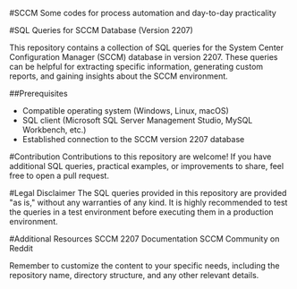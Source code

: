 #SCCM
Some codes for process automation and day-to-day practicality

#SQL Queries for SCCM Database (Version 2207)

This repository contains a collection of SQL queries for the System Center Configuration Manager (SCCM) database in version 2207. These queries can be helpful for extracting specific information, generating custom reports, and gaining insights about the SCCM environment.

##Prerequisites

- Compatible operating system (Windows, Linux, macOS)
- SQL client (Microsoft SQL Server Management Studio, MySQL Workbench, etc.)
- Established connection to the SCCM version 2207 database


#Contribution
Contributions to this repository are welcome! If you have additional SQL queries, practical examples, or improvements to share, feel free to open a pull request.

#Legal Disclaimer
The SQL queries provided in this repository are provided "as is," without any warranties of any kind. It is highly recommended to test the queries in a test environment before executing them in a production environment.

#Additional Resources
SCCM 2207 Documentation
SCCM Community on Reddit

Remember to customize the content to your specific needs, including the repository name, directory structure, and any other relevant details.
